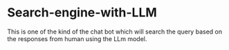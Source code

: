 # Search-engine-with-LLM

This is one of the kind of the chat bot which will search the query based on the responses from human using the LLm model.
